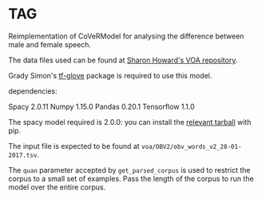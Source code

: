 # TAG

Reimplementation of CoVeRModel for analysing the difference between male and
female speech.

The data files used can be found at [Sharon Howard's VOA
repository](https://github.com/sharonhoward/voa).

Grady Simon's [tf-glove](https://github.com/GradySimon/tensorflow-glove) package
is required to use this model.

dependencies:

Spacy 2.0.11
Numpy 1.15.0
Pandas 0.20.1
Tensorflow 1.1.0

The spacy model required is 2.0.0: you can install the [relevant
tarball](https://github.com/explosion/spacy-models/releases/download/en_core_web_md-2.0.0/en_core_web_md-2.0.0.tar.gz)
with pip.

The input file is expected to be found at
`voa/OBV2/obv_words_v2_28-01-2017.tsv`.

The `quan` parameter accepted by `get_parsed_corpus` is used to restrict the
corpus to a small set of examples.  Pass the length of the corpus to run the
model over the entire corpus.
